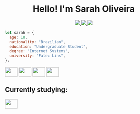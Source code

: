 <h1 align="center">Hello! I'm Sarah Oliveira</h1>

<div align="center">
    <a href="https://www.linkedin.com/in/oliveira-sarah/">
        <img src="https://img.shields.io/badge/Sarah_Oliveira-9378ff?style=flat&logo=LinkedIn&link=https%3A%2F%2Fwww.linkedin.com%2Fin%2Foliveira-sarah%2F"/>
    </a>
    <a href="https://codepen.io/srmoliveira">
        <img src="https://img.shields.io/badge/Codepen-000000?style=for-the-badge&logo=codepen&logoColor=white">
    </a>
    <a href="https://replit.com/@reb-oliveira">
        <img src="https://img.shields.io/badge/replit-667881?style=for-the-badge&logo=replit&logoColor=white">
    </a>
</div>

```js
let sarah = {
  age: 18,
  nationality: "Brazilian",
  education: "Undergraduate Student",
  degree: "Internet Systems",
  university: "Fatec Lins",
};
```

<div style="display: inline-block" >
    <img align="center" height="30" width="40" src="https://cdn.jsdelivr.net/gh/devicons/devicon/icons/html5/html5-original.svg" />
    <img align="center" height="30" width="40" src="https://cdn.jsdelivr.net/gh/devicons/devicon/icons/css3/css3-original.svg" />
    <img align="center" height="30" width="40" src="https://cdn.jsdelivr.net/gh/devicons/devicon/icons/javascript/javascript-plain.svg" />
    <img align="center" height="30" width="40" src="https://cdn.jsdelivr.net/gh/devicons/devicon/icons/sass/sass-original.svg" />
 </div>


## Currently studying:
<img align="center" height="30" width="40" src="https://cdn.jsdelivr.net/gh/devicons/devicon/icons/react/react-original.svg" />
